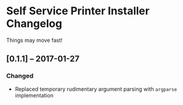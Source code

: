 # Self Service Printer Installer Changelog

Things may move fast!

## [0.1.1] – 2017-01-27

### Changed
- Replaced temporary rudimentary argument parsing with `argparse` implementation
